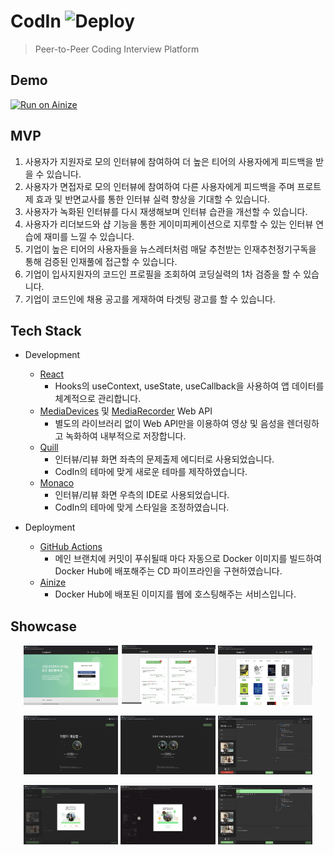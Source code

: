 # CodIn ![Deploy](https://github.com/angelhack-2020-grey-cereal/cod-in/workflows/Deploy/badge.svg)
> Peer-to-Peer Coding Interview Platform

## Demo
[![Run on Ainize](https://ainize.ai/static/images/run_on_ainize_button.svg)](https://codin-64json.endpoint.ainize.ai)

## MVP
1. 사용자가 지원자로 모의 인터뷰에 참여하여 더 높은 티어의 사용자에게 피드백을 받을 수 있습니다.
2. 사용자가 면접자로 모의 인터뷰에 참여하여 다른 사용자에게 피드백을 주며 프로트제 효과 및 반면교사를 통한 인터뷰 실력 향상을 기대할 수 있습니다.
3. 사용자가 녹화된 인터뷰를 다시 재생해보며 인터뷰 습관을 개선할 수 있습니다.
4. 사용자가 리더보드와 샵 기능을 통한 게이미피케이션으로 지루할 수 있는 인터뷰 연습에 재미를 느낄 수 있습니다.
5. 기업이 높은 티어의 사용자들을 뉴스레터처럼 매달 추천받는 인재추천정기구독을 통해 검증된 인재풀에 접근할 수 있습니다.
6. 기업이 입사지원자의 코드인 프로필을 조회하여 코딩실력의 1차 검증을 할 수 있습니다.
7. 기업이 코드인에 채용 공고를 게재하여 타겟팅 광고를 할 수 있습니다.

## Tech Stack
- Development
    - [React](https://reactjs.org/)
        - Hooks의 useContext, useState, useCallback을 사용하여 앱 데이터를 체계적으로 관리합니다.
    - [MediaDevices](https://developer.mozilla.org/en-US/docs/Web/API/MediaDevices) 및 [MediaRecorder](https://developer.mozilla.org/en-US/docs/Web/API/MediaRecorder) Web API
        - 별도의 라이브러리 없이 Web API만을 이용하여 영상 및 음성을 렌더링하고 녹화하여 내부적으로 저장합니다. 
    - [Quill](https://quilljs.com/)
        - 인터뷰/리뷰 화면 좌측의 문제출제 에디터로 사용되었습니다.
        - CodIn의 테마에 맞게 새로운 테마를 제작하였습니다.
    - [Monaco](https://microsoft.github.io/monaco-editor/)
        - 인터뷰/리뷰 화면 우측의 IDE로 사용되었습니다.
        - CodIn의 테마에 맞게 스타일을 조정하였습니다.
    
- Deployment
    - [GitHub Actions](https://github.com/features/actions)
        - 메인 브랜치에 커밋이 푸쉬될때 마다 자동으로 Docker 이미지를 빌드하여 Docker Hub에 배포해주는 CD 파이프라인을 구현하였습니다.
    - [Ainize](https://ainize.ai/)
        - Docker Hub에 배포된 이미지를 웹에 호스팅해주는 서비스입니다.

## Showcase
<p align="center">
<img src="https://raw.githubusercontent.com/angelhack-2020-grey-cereal/cod-in/master/src/images/showcase/1-1.png" width="30%"></img>
<img src="https://raw.githubusercontent.com/angelhack-2020-grey-cereal/cod-in/master/src/images/showcase/1-2.png" width="30%"></img>
<img src="https://raw.githubusercontent.com/angelhack-2020-grey-cereal/cod-in/master/src/images/showcase/4-1.png" width="30%"></img>
</p>
<p align="center">
<img src="https://raw.githubusercontent.com/angelhack-2020-grey-cereal/cod-in/master/src/images/showcase/2-1.png" width="30%"></img>
<img src="https://raw.githubusercontent.com/angelhack-2020-grey-cereal/cod-in/master/src/images/showcase/2-2.png" width="30%"></img>
<img src="https://raw.githubusercontent.com/angelhack-2020-grey-cereal/cod-in/master/src/images/showcase/2-3.png" width="30%"></img>
</p>
<p align="center">
<img src="https://raw.githubusercontent.com/angelhack-2020-grey-cereal/cod-in/master/src/images/showcase/3-1.png" width="30%"></img>
<img src="https://raw.githubusercontent.com/angelhack-2020-grey-cereal/cod-in/master/src/images/showcase/3-2.gif" width="30%"></img>
<img src="https://raw.githubusercontent.com/angelhack-2020-grey-cereal/cod-in/master/src/images/showcase/3-3.png" width="30%"></img>
</p>
